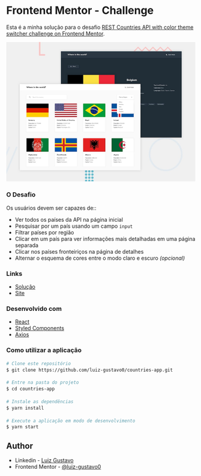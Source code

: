 # Frontend Mentor - Challenge

Esta é a minha solução para o desafio [REST Countries API with color theme switcher challenge on Frontend Mentor](https://www.frontendmentor.io/challenges/rest-countries-api-with-color-theme-switcher-5cacc469fec04111f7b848ca).

![Screenshot](./src/img/desktop-preview.jpg)

### O Desafio

Os usuários devem ser capazes de::

- Ver todos os países da API na página inicial
- Pesquisar por um país usando um campo `input`
- Filtrar países por região
- Clicar em um país para ver informações mais detalhadas em uma página separada
- Clicar nos países fronteiriços na página de detalhes
- Alternar o esquema de cores entre o modo claro e escuro _(opcional)_

### Links

- [Solução](https://www.frontendmentor.io/solutions/responsive-page-built-with-react-and-styledcomponents-hLYoIY5tp)
- [Site](https://app-countriess.netlify.app/)

### Desenvolvido com

- [React](https://reactjs.org/)
- [Styled Components](https://styled-components.com/)
- [Axios](https://axios-http.com/)

### Como utilizar a aplicação

```bash
# Clone este repositório
$ git clone https://github.com/luiz-gustavo0/countries-app.git

# Entre na pasta do projeto
$ cd countries-app

# Instale as dependências
$ yarn install

# Execute a aplicação em modo de desenvolvimento
$ yarn start
```

## Author

- Linkedin - [Luiz Gustavo](https://linkedin.com/in/luiz-gustavo0)
- Frontend Mentor - [@luiz-gustavo0](https://www.frontendmentor.io/profile/luiz-gustavo0)
